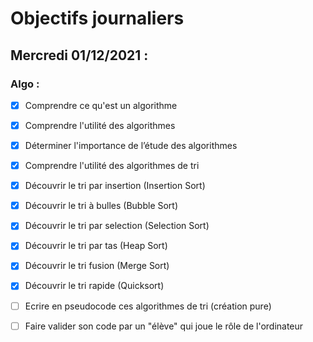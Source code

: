 # Objectifs journaliers

## Mercredi 01/12/2021 :

### Algo : 

* [x] Comprendre ce qu'est un algorithme
* [x] Comprendre l'utilité des algorithmes
* [x] Déterminer l'importance de l’étude des algorithmes
* [x] Comprendre l'utilité des algorithmes de tri
* [x] Découvrir le tri par insertion (Insertion Sort)
* [x] Découvrir le tri à bulles (Bubble Sort)
* [x] Découvrir le tri par selection (Selection Sort)
* [x] Découvrir le tri par tas (Heap Sort)
* [x] Découvrir le tri fusion (Merge Sort)
* [x] Découvrir le tri rapide (Quicksort)

* [ ] Ecrire en pseudocode ces algorithmes de tri (création pure)
* [ ] Faire valider son code par un "élève" qui joue le rôle de l'ordinateur